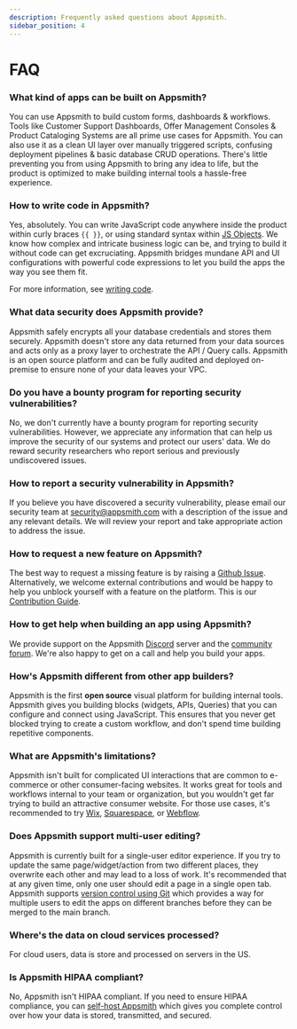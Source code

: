 ```yaml
---
description: Frequently asked questions about Appsmith.
sidebar_position: 4
---
```


# FAQ

### What kind of apps can be built on Appsmith?

You can use Appsmith to build custom forms, dashboards & workflows. Tools like Customer Support Dashboards, Offer Management Consoles & Product Cataloging Systems are all prime use cases for Appsmith. You can also use it as a clean UI layer over manually triggered scripts, confusing deployment pipelines & basic database CRUD operations. There's little preventing you from using Appsmith to bring any idea to life, but the product is optimized to make building internal tools a hassle-free experience.

### How to write code in Appsmith?

Yes, absolutely. You can write JavaScript code anywhere inside the product within curly braces `{{ }}`, or using standard syntax within [JS Objects](/core-concepts/writing-code/javascript-editor-beta). We know how complex and intricate business logic can be, and trying to build it without code can get excruciating. Appsmith bridges mundane API and UI configurations with powerful code expressions to let you build the apps the way you see them fit.

For more information, see [writing code](/core-concepts/writing-code).

### What data security does Appsmith provide?

Appsmith safely encrypts all your database credentials and stores them securely. Appsmith doesn't store any data returned from your data sources and acts only as a proxy layer to orchestrate the API / Query calls. Appsmith is an open source platform and can be fully audited and deployed on-premise to ensure none of your data leaves your VPC.

### Do you have a bounty program for reporting security vulnerabilities?

No, we don't currently have a bounty program for reporting security vulnerabilities. However, we appreciate any information that can help us improve the security of our systems and protect our users' data. We do reward security researchers who report serious and previously undiscovered issues.

### How to report a security vulnerability in Appsmith?

If you believe you have discovered a security vulnerability, please email our security team at security@appsmith.com with a description of the issue and any relevant details. We will review your report and take appropriate action to address the issue.

### How to request a new feature on Appsmith?

The best way to request a missing feature is by raising a [Github Issue](https://github.com/appsmithorg/appsmith/issues/new/choose). Alternatively, we welcome external contributions and would be happy to help you unblock yourself with a feature on the platform. This is our [Contribution Guide](https://github.com/appsmithorg/appsmith/blob/release/contributions/CodeContributionsGuidelines.md).

### How to get help when building an app using Appsmith?

We provide support on the Appsmith [Discord](https://discord.com/invite/rBTTVJp) server and the [community forum](https://community.appsmith.com/). We're also happy to get on a call and help you build your apps.

### How's Appsmith different from other app builders?

Appsmith is the first **open source** visual platform for building internal tools. Appsmith gives you building blocks (widgets, APIs, Queries) that you can configure and connect using JavaScript. This ensures that you never get blocked trying to create a custom workflow, and don't spend time building repetitive components.

### What are Appsmith's limitations?

Appsmith isn't built for complicated UI interactions that are common to e-commerce or other consumer-facing websites. It works great for tools and workflows internal to your team or organization, but you wouldn't get far trying to build an attractive consumer website. For those use cases, it's recommended to try [Wix](https://www.wix.com), [Squarespace](https://www.squarespace.com), or [Webflow](https://www.webflow.com).

### Does Appsmith support multi-user editing?

Appsmith is currently built for a single-user editor experience. If you try to update the same page/widget/action from two different places, they overwrite each other and may lead to a loss of work. It's recommended that at any given time, only one user should edit a page in a single open tab. Appsmith supports [version control using Git](/advanced-concepts/git-workflow) which provides a way for multiple users to edit the apps on different branches before they can be merged to the main branch.

### Where's the data on cloud services processed?
For cloud users, data is store and processed on servers in the US.

### Is Appsmith HIPAA compliant?
No, Appsmith isn't HIPAA compliant. If you need to ensure HIPAA compliance, you can [self-host Appsmith](/getting-started/setup) which gives you complete control over how your data is stored, transmitted, and secured.